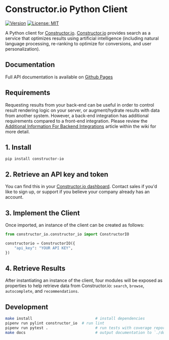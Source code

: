 # Constructor.io Python Client

[![Version](https://img.shields.io/pypi/v/constructor-io.svg)](https://pypi.python.org/pypi/constructor-io)
[![License: MIT](https://img.shields.io/badge/License-MIT-green.svg)](https://opensource.org/licenses/MIT)

A Python client for [Constructor.io](http://constructor.io/). [Constructor.io](http://constructor.io/) provides search as a service that optimizes results using artificial intelligence (including natural language processing, re-ranking to optimize for conversions, and user personalization).

## Documentation
Full API documentation is available on [Github Pages](https://constructor-io.github.io/constructorio-python)

## Requirements

Requesting results from your back-end can be useful in order to control result rendering logic on your server, or augment/hydrate results with data from another system. However, a back-end integration has additional requirements compared to a front-end integration. Please review the [Additional Information For Backend Integrations](https://github.com/Constructor-io/constructorio-python/wiki/Additional-Information-for-Backend-Integrations) article within the wiki for more detail.

## 1. Install

```
pip install constructor-io
```

## 2. Retrieve an API key and token

You can find this in your [Constructor.io dashboard](https://constructor.io/dashboard). Contact sales if you'd like to sign up, or support if you believe your company already has an account.

## 3. Implement the Client

Once imported, an instance of the client can be created as follows:

```python
from constructor_io.constructor_io import ConstructorIO

constructorio = ConstructorIO({
    "api_key": "YOUR API KEY",
})
```

## 4. Retrieve Results

After instantiating an instance of the client, four modules will be exposed as properties to help retrieve data from Constructor.io: `search`, `browse`, `autocomplete`, and `recommendations`.

## Development

```bash
make install                            # install dependencies
pipenv run pylint constructor_io  # run lint
pipenv run pytest .                     # run tests with coverage report
make docs                               # output documentation to `./docs` directory
```


